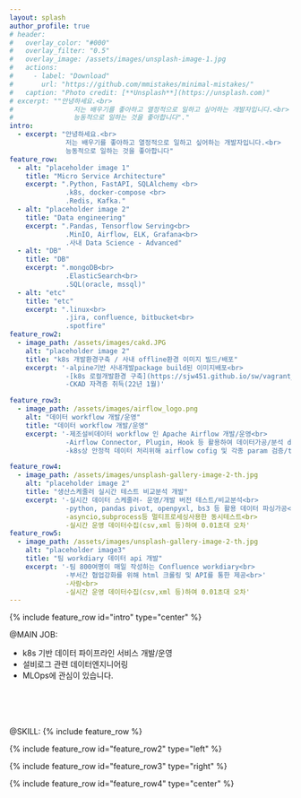 ```yaml
---
layout: splash
author_profile: true
# header:
#   overlay_color: "#000"
#   overlay_filter: "0.5"
#   overlay_image: /assets/images/unsplash-image-1.jpg
#   actions:
#     - label: "Download"
#       url: "https://github.com/mmistakes/minimal-mistakes/"
#   caption: "Photo credit: [**Unsplash**](https://unsplash.com)"
# excerpt: ""안녕하세요.<br> 
#               저는 배우기를 좋아하고 열정적으로 일하고 싶어하는 개발자입니다.<br>   
#               능동적으로 일하는 것을 좋아합니다"."
intro: 
  - excerpt: "안녕하세요.<br> 
              저는 배우기를 좋아하고 열정적으로 일하고 싶어하는 개발자입니다.<br>   
              능동적으로 일하는 것을 좋아합니다"
feature_row:
  - alt: "placeholder image 1"
    title: "Micro Service Architecture"
    excerpt: ".Python, FastAPI, SQLAlchemy <br>
              .k8s, docker-compose <br> 
              .Redis, Kafka."
  - alt: "placeholder image 2"
    title: "Data engineering"
    excerpt: ".Pandas, Tensorflow Serving<br>
              .MinIO, Airflow, ELK, Grafana<br>
              .사내 Data Science - Advanced"
  - alt: "DB"
    title: "DB"
    excerpt: ".mongoDB<br>
              .ElasticSearch<br>
              .SQL(oracle, mssql)"
  - alt: "etc"
    title: "etc"
    excerpt: ".linux<br>
              .jira, confluence, bitbucket<br>
              .spotfire"
feature_row2:
  - image_path: /assets/images/cakd.JPG
    alt: "placeholder image 2"
    title: "k8s 개발환경구축 / 사내 offline환경 이미지 빌드/배포"
    excerpt: '-alpine기반 사내개발package build된 이미지배포<br>  
              -[k8s 로컬개발환경 구축](https://sjw451.github.io/sw/vagrant_k8s/)<br>
              -CKAD 자격증 취득(22년 1월)'

feature_row3:
  - image_path: /assets/images/airflow_logo.png
    alt: "데이터 workflow 개발/운영"
    title: "데이터 workflow 개발/운영"
    excerpt: '-제조설비데이터 workflow 인 Apache Airflow 개발/운영<br>  
              -Airflow Connector, Plugin, Hook 등 활용하여 데이터가공/분석 dag 개발<br>
              -k8s상 안정적 데이터 처리위해 airflow cofig 및 각종 param 검증/tunning'

feature_row4:
  - image_path: /assets/images/unsplash-gallery-image-2-th.jpg
    alt: "placeholder image 2"
    title: "생산스케줄러 실시간 테스트 비교분석 개발"
    excerpt: '-실시간 데이터 스케줄러- 운영/개발 버전 테스트/비교분석<br>
              -python, pandas pivot, openpyxl, bs3 등 활용 데이터 파싱가공<br>'
              -asyncio,subprocess등 멀티프로세싱사용한 동시테스트<br>
              -실시간 운영 데이터수집(csv,xml 등)하여 0.01초대 오차'
feature_row5:
  - image_path: /assets/images/unsplash-gallery-image-2-th.jpg
    alt: "placeholder image3"
    title: "팀 workdiary 데이터 api 개발"
    excerpt: '-팀 800여명이 매일 작성하는 Confluence workdiary<br>
              -부서간 협업강화를 위해 html 크롤링 및 API를 통한 제공<br>'
              -사람<br>
              -실시간 운영 데이터수집(csv,xml 등)하여 0.01초대 오차'
---
```


{% include feature_row id="intro" type="center" %}


@MAIN JOB:
- k8s 기반 데이터 파이프라인 서비스 개발/운영 
- 설비로그 관련  데이터엔지니어링
- MLOps에 관심이 있습니다.
<br>
<br>
<br>
<br>  
@SKILL:
{% include feature_row %}

{% include feature_row id="feature_row2" type="left" %}

{% include feature_row id="feature_row3" type="right" %}

{% include feature_row id="feature_row4" type="center" %}